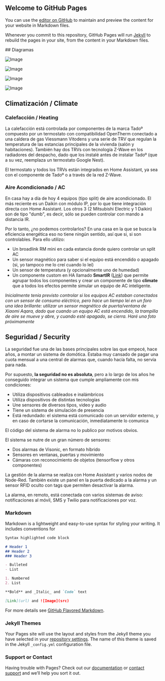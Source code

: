 ## Welcome to GitHub Pages

You can use the [editor on GitHub](https://github.com/ccorderor/home-assistant-config/edit/master/README.md) to maintain and preview the content for your website in Markdown files.

Whenever you commit to this repository, GitHub Pages will run [Jekyll](https://jekyllrb.com/) to rebuild the pages in your site, from the content in your Markdown files.

## Diagramas

![Image](https://github.com/ccorderor/home-assistant-config/raw/master/docs/images/hardware.png)

![Image](https://github.com/ccorderor/home-assistant-config/raw/master/docs/images/zwave.png)

![Image](https://github.com/ccorderor/home-assistant-config/raw/master/docs/images/zigbee.png)

![Image](https://github.com/ccorderor/home-assistant-config/raw/master/docs/images/philipshue.png)

## Climatización / Climate

### Calefacción / Heating

La calefacción está controlada por componentes de la marca Tadoº compuesto por un termostato con compatibilidad OpenTherm conectado a una caldera de gas Viessmann Vitodens y una serie de TRV que regulan la temperatura de las estancias principales de la vivienda (salón y habitaciones). También hay dos TRVs con tecnología Z-Wave en los radiadores del despacho, dado que los instalé antes de instalar Tadoº (que a su vez, reemplaza un termostato Google Nest).

El termostato y todos los TRVs están integrados en Home Assistant, ya sea con el componente de Tadoº o a través de la red Z-Wave.

### Aire Acondicionado / AC

En casa hay a día de hoy 4 equipos (tipo split) de aire acondicionado. El más reciente es un Daikin con módulo IP, por lo que tiene integración directa con Home Assistant. Los otros 3 (2 Mitsubishi Electric y 1 Daikin) son de tipo "dumb", es decir, sólo se pueden controlar con mando a distancia IR.

Por lo tanto, ¿no podemos controlarlos? En una casa en la que se busca la eficiencia energética eso no tiene ningún sentido, así que si, si son controlables. Para ello utilizo:
- Un broadlink RM mini en cada estancia donde quiero controlar un split AC
- Un sensor magnético para saber si el equipo está encendido o apagado (si, yo tampoco me lo creí cuando lo leí)
- Un sensor de temperatura (y opcionalmente uno de humedad)
- Un componente custom en HA llamado **SmartIR** ([Link](https://github.com/smartHomeHub/SmartIR)) que permite agrupar todos los componentes y crear un componente de tipo **climate** que a todos los efectos permite simular un equipo de AC inteligente.

_Inicialmente tenía previsto controlar si los equipos AC estaban conectados con un sensor de consumo eléctrico, pero hace un tiempo leí en un foro una idea brillante: utilizar un sensor magnético de puerta/ventana de Xiaomi Aqara, dado que cuando un equipo AC está encendido, la trampilla de aire se mueve y abre, y cuando esté apagado, se cierra. Haré una foto próximamente_


## Seguridad / Security

La seguridad fue una de las bases principales sobre las que empecé, hace años, a montar un sistema de domótica. Estaba muy cansado de pagar una cuota mensual a una central de alarmas que, cuando hacía falta, no servía para nada.

Por supuesto, **la seguridad no es absoluta**, pero a lo largo de los años he conseguido integrar un sistema que cumple ampliamente con mis condiciones:
- Utiliza dispositivos cableados e inalámbricos
- Utiliza dispositivos de distintas tecnologías
- Une sensores de diversos tipos, video y audio
- Tiene un sistema de simulación de presencia
- Está redundado: el sistema está comunicado con un servidor externo, y en caso de cortarse la comunicación, inmediatamente lo comunica

El código del sistema de alarma no lo publico por motivos obvios.

El sistema se nutre de un gran número de sensores:
- Dos alarmas de Visonic, en formato híbrido
- Sensores en ventanas, puertas y movimiento
- Cámaras con reconocimiento de objetos (tensorflow y otros componentes)

La gestión de la alarma se realiza con Home Assistant y varios nodos de Node-Red. También existe un panel en la puerta dedicado a la alarma y un sensor RFID oculto con tags que permiten desactivar la alarma.

La alarma, en remoto, está conectada con varios sistemas de aviso: notificaciones al móvil, SMS y Twilio para notificaciones por voz.

### Markdown

Markdown is a lightweight and easy-to-use syntax for styling your writing. It includes conventions for

```markdown
Syntax highlighted code block

# Header 1
## Header 2
### Header 3

- Bulleted
- List

1. Numbered
2. List

**Bold** and _Italic_ and `Code` text

[Link](url) and ![Image](src)
```

For more details see [GitHub Flavored Markdown](https://guides.github.com/features/mastering-markdown/).

### Jekyll Themes

Your Pages site will use the layout and styles from the Jekyll theme you have selected in your [repository settings](https://github.com/ccorderor/home-assistant-config/settings). The name of this theme is saved in the Jekyll `_config.yml` configuration file.

### Support or Contact

Having trouble with Pages? Check out our [documentation](https://help.github.com/categories/github-pages-basics/) or [contact support](https://github.com/contact) and we’ll help you sort it out.
